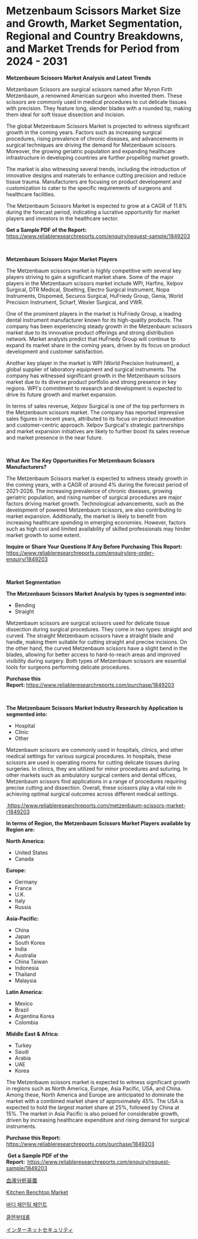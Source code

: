 <p><h1>Metzenbaum Scissors Market Size and Growth, Market Segmentation, Regional and Country Breakdowns, and Market Trends for Period from 2024 -  2031</h1></p><p><strong>Metzenbaum Scissors Market Analysis and Latest Trends</strong></p>
<p><p>Metzenbaum Scissors are surgical scissors named after Myron Firth Metzenbaum, a renowned American surgeon who invented them. These scissors are commonly used in medical procedures to cut delicate tissues with precision. They feature long, slender blades with a rounded tip, making them ideal for soft tissue dissection and incision.</p><p>The global Metzenbaum Scissors Market is projected to witness significant growth in the coming years. Factors such as increasing surgical procedures, rising prevalence of chronic diseases, and advancements in surgical techniques are driving the demand for Metzenbaum scissors. Moreover, the growing geriatric population and expanding healthcare infrastructure in developing countries are further propelling market growth.</p><p>The market is also witnessing several trends, including the introduction of innovative designs and materials to enhance cutting precision and reduce tissue trauma. Manufacturers are focusing on product development and customization to cater to the specific requirements of surgeons and healthcare facilities.</p><p>The Metzenbaum Scissors Market is expected to grow at a CAGR of 11.8% during the forecast period, indicating a lucrative opportunity for market players and investors in the healthcare sector.</p></p>
<p><strong>Get a Sample PDF of the Report:&nbsp;</strong> <a href="https://www.reliableresearchreports.com/enquiry/request-sample/1849203">https://www.reliableresearchreports.com/enquiry/request-sample/1849203</a></p>
<p>&nbsp;</p>
<p><strong>Metzenbaum Scissors Major Market Players</strong></p>
<p><p>The Metzenbaum scissors market is highly competitive with several key players striving to gain a significant market share. Some of the major players in the Metzenbaum scissors market include WPI, Harfins, Xelpov Surgical, DTR Medical, Stoelting, Electro Surgical Instrument, Nopa Instruments, Dispomed, Securos Surgical, HuFriedy Group, Genia, World Precision Instrument, Scharf, Wexler Surgical, and VWR.</p><p>One of the prominent players in the market is HuFriedy Group, a leading dental instrument manufacturer known for its high-quality products. The company has been experiencing steady growth in the Metzenbaum scissors market due to its innovative product offerings and strong distribution network. Market analysts predict that HuFriedy Group will continue to expand its market share in the coming years, driven by its focus on product development and customer satisfaction.</p><p>Another key player in the market is WPI (World Precision Instrument), a global supplier of laboratory equipment and surgical instruments. The company has witnessed significant growth in the Metzenbaum scissors market due to its diverse product portfolio and strong presence in key regions. WPI's commitment to research and development is expected to drive its future growth and market expansion.</p><p>In terms of sales revenue, Xelpov Surgical is one of the top performers in the Metzenbaum scissors market. The company has reported impressive sales figures in recent years, attributed to its focus on product innovation and customer-centric approach. Xelpov Surgical's strategic partnerships and market expansion initiatives are likely to further boost its sales revenue and market presence in the near future.</p></p>
<p>&nbsp;</p>
<p><strong>What Are The Key Opportunities For Metzenbaum Scissors Manufacturers?</strong></p>
<p><p>The Metzenbaum Scissors market is expected to witness steady growth in the coming years, with a CAGR of around 4% during the forecast period of 2021-2026. The increasing prevalence of chronic diseases, growing geriatric population, and rising number of surgical procedures are major factors driving market growth. Technological advancements, such as the development of powered Metzenbaum scissors, are also contributing to market expansion. Additionally, the market is likely to benefit from increasing healthcare spending in emerging economies. However, factors such as high cost and limited availability of skilled professionals may hinder market growth to some extent.</p></p>
<p><strong>Inquire or Share Your Questions If Any Before Purchasing This Report:</strong> <a href="https://www.reliableresearchreports.com/enquiry/pre-order-enquiry/1849203">https://www.reliableresearchreports.com/enquiry/pre-order-enquiry/1849203</a></p>
<p>&nbsp;</p>
<p><strong>Market Segmentation</strong></p>
<p><strong>The Metzenbaum Scissors Market Analysis by types is segmented into:</strong></p>
<p><ul><li>Bending</li><li>Straight</li></ul></p>
<p><p>Metzenbaum scissors are surgical scissors used for delicate tissue dissection during surgical procedures. They come in two types: straight and curved. The straight Metzenbaum scissors have a straight blade and handle, making them suitable for cutting straight and precise incisions. On the other hand, the curved Metzenbaum scissors have a slight bend in the blades, allowing for better access to hard-to-reach areas and improved visibility during surgery. Both types of Metzenbaum scissors are essential tools for surgeons performing delicate procedures.</p></p>
<p><strong>Purchase this Report:&nbsp;</strong><a href="https://www.reliableresearchreports.com/purchase/1849203">https://www.reliableresearchreports.com/purchase/1849203</a></p>
<p>&nbsp;</p>
<p><strong>The Metzenbaum Scissors Market Industry Research by Application is segmented into:</strong></p>
<p><ul><li>Hospital</li><li>Clinic</li><li>Other</li></ul></p>
<p><p>Metzenbaum scissors are commonly used in hospitals, clinics, and other medical settings for various surgical procedures. In hospitals, these scissors are used in operating rooms for cutting delicate tissues during surgeries. In clinics, they are utilized for minor procedures and suturing. In other markets such as ambulatory surgical centers and dental offices, Metzenbaum scissors find applications in a range of procedures requiring precise cutting and dissection. Overall, these scissors play a vital role in achieving optimal surgical outcomes across different medical settings.</p></p>
<p><a href="https://www.reliableresearchreports.com/metzenbaum-scissors-market-r1849203">&nbsp;https://www.reliableresearchreports.com/metzenbaum-scissors-market-r1849203</a></p>
<p><strong>In terms of Region, the Metzenbaum Scissors Market Players available by Region are:</strong></p>
<p>
    <p> <strong> North America: </strong>
        <ul>
            <li>United States</li>
            <li>Canada</li>
        </ul>
        </p> 
    <p> <strong> Europe: </strong>
        <ul>
            <li>Germany</li>
            <li>France</li>
            <li>U.K.</li>
            <li>Italy</li>
            <li>Russia</li>
        </ul>
        </p> 
    <p> <strong> Asia-Pacific: </strong>
        <ul>
            <li>China</li>
            <li>Japan</li>
            <li>South Korea</li>
            <li>India</li>
            <li>Australia</li>
            <li>China Taiwan</li>
            <li>Indonesia</li>
            <li>Thailand</li>
            <li>Malaysia</li>
        </ul>
        </p> 
    <p> <strong> Latin America: </strong>
        <ul>
            <li>Mexico</li>
            <li>Brazil</li>
            <li>Argentina Korea</li>
            <li>Colombia</li>
        </ul>
        </p> 
    <p> <strong> Middle East & Africa: </strong>
        <ul>
            <li>Turkey</li>
            <li>Saudi</li>
            <li>Arabia</li>
            <li>UAE</li>
            <li>Korea</li>
        </ul>
    </p>
    </p>
<p><p>The Metzenbaum scissors market is expected to witness significant growth in regions such as North America, Europe, Asia Pacific, USA, and China. Among these, North America and Europe are anticipated to dominate the market with a combined market share of approximately 45%. The USA is expected to hold the largest market share at 25%, followed by China at 15%. The market in Asia Pacific is also poised for considerable growth, driven by increasing healthcare expenditure and rising demand for surgical instruments.</p></p>
<p><strong>Purchase this Report: </strong><a href="https://www.reliableresearchreports.com/purchase/1849203">https://www.reliableresearchreports.com/purchase/1849203</a></p>
<p>&nbsp;<strong>Get a Sample PDF of the Report:&nbsp;&nbsp;</strong><a href="https://www.reliableresearchreports.com/enquiry/request-sample/1849203">https://www.reliableresearchreports.com/enquiry/request-sample/1849203</a></p>
<p><strong></strong></p>
<p><p><a href="https://medium.com/@amberchain86/%E3%83%98%E3%83%9E%E3%83%88%E3%83%AD%E3%82%B8%E3%83%BC%E3%82%A2%E3%83%8A%E3%83%A9%E3%82%A4%E3%82%B6%E3%83%BC%E5%B8%82%E5%A0%B4%E3%81%AE%E3%83%88%E3%83%AC%E3%83%B3%E3%83%89%E3%81%A8%E5%B8%82%E5%A0%B4%E5%88%86%E6%9E%90%E3%81%AF-2024%E5%B9%B4%E3%81%8B%E3%82%892031%E5%B9%B4%E3%81%BE%E3%81%A7%E3%81%AE%E6%9C%9F%E9%96%93%E3%81%AB%E4%BA%88%E6%B8%AC%E3%81%95%E3%82%8C%E3%81%A6%E3%81%84%E3%81%BE%E3%81%99-948a52f1ad36">血液分析装置</a></p><p><a href="https://www.linkedin.com/pulse/kitchen-benchtop-market-trends-analysis-forecasted-period-2024-2031-0urke?trackingId=1srfy3SE%2BFVW%2Bo%2Fy6QjOAg%3D%3D">Kitchen Benchtop Market</a></p><p><a href="https://medium.com/@douglasvasquez626/%EC%B2%B4%ED%97%98-%EB%AF%B8%EC%88%A0-%EC%8B%9C%EC%9E%A5-%EC%9C%A0%ED%98%95-%EC%9D%91%EC%9A%A9-%EB%B0%8F-%EC%A7%80%EB%A6%AC%EB%B3%84-%EC%A2%85%ED%95%A9-%ED%8F%89%EA%B0%80-9e9a69fcee5e">바디 페인팅 페인트</a></p><p><a href="https://github.com/hxzi07639916/Market-Research-Report-List-2/blob/main/519204045920.md">클렌부테롤</a></p><p><a href="https://github.com/ihabdkwlxs948/Market-Research-Report-List-2/blob/main/747880151191.md">インターネットセキュリティ</a></p></p>